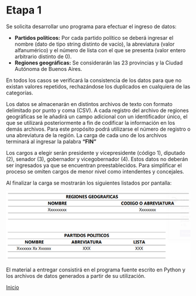 # Etapa 1
Se solicita desarrollar uno programa para efectuar el ingreso de datos:

- **Partidos políticos:** Por cada partido político se deberá ingresar el nombre (dato de tipo string distinto de vacío), la abreviatura (valor alfanumérico) y el número de lista con el que se presenta (valor entero arbitrario distinto de 0).
- **Regiones geográficas:** Se considerarán las 23 provincias y la Ciudad Autónoma de Buenos Aires.

En todos los casos se verificará la consistencia de los datos para que no existan valores repetidos, rechazándose los duplicados en cualquiera de las categorías.

Los datos se almacenarán en distintos archivos de texto con formato delimitado por punto y coma (CSV). A cada registro del archivo de regiones geográficas se le añadirá un campo adicional con un identificador único, el que se utilizará posteriormente a fin de codificar la información en los demás archivos. Para este propósito podrá utilizarse el número de registro o una abreviatura de la región. La carga de cada uno de los archivos terminará al ingresar la palabra **“FIN”**

Los cargos a elegir serán presidente y vicepresidente (código 1), diputado (2), senador (3), gobernador y vicegobernador (4). Estos datos no deberán ser ingresados ya que se encuentran preestablecidos. Para simplificar el proceso se omiten cargos de menor nivel como intendentes y concejales.

Al finalizar la carga se mostrarán los siguientes listados por pantalla:

![](imagenes/Captura.PNG)

El material a entregar consistirá en el programa fuente escrito en Python y los archivos de datos generados a partir de su utilización.

[Inicio](../README.md)